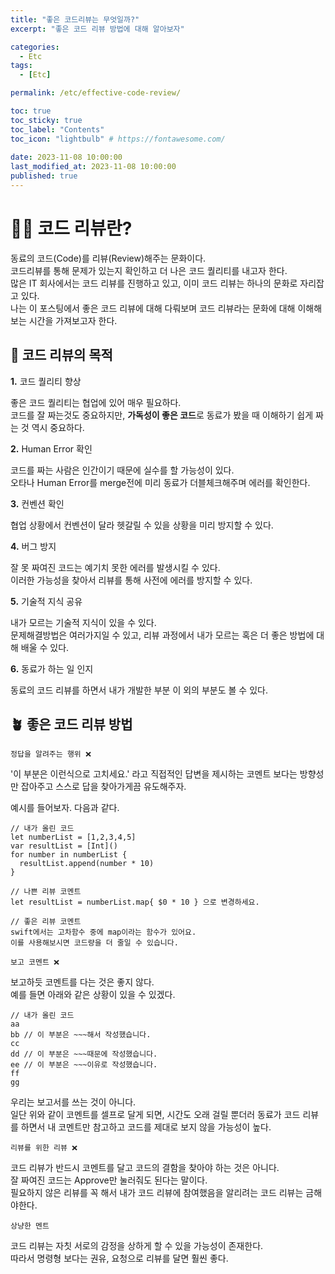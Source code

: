 ```yaml
---
title: "좋은 코드리뷰는 무엇일까?"
excerpt: "좋은 코드 리뷰 방법에 대해 알아보자"

categories:
  - Etc
tags:
  - [Etc]

permalink: /etc/effective-code-review/

toc: true
toc_sticky: true
toc_label: "Contents"
toc_icon: "lightbulb" # https://fontawesome.com/
 
date: 2023-11-08 10:00:00
last_modified_at: 2023-11-08 10:00:00
published: true
---  
```


# 🧑‍💻 코드 리뷰란? 

동료의 코드(Code)를 리뷰(Review)해주는 문화이다.  
코드리뷰를 통해 문제가 있는지 확인하고 더 나은 코드 퀄리티를 내고자 한다.  
많은 IT 회사에서는 코드 리뷰를 진행하고 있고, 이미 코드 리뷰는 하나의 문화로 자리잡고 있다.  
나는 이 포스팅에서 좋은 코드 리뷰에 대해 다뤄보며 코드 리뷰라는 문화에 대해 이해해보는 시간을 가져보고자 한다.  

## 🤖 코드 리뷰의 목적

**1.** 코드 퀄리티 향상  

좋은 코드 퀄리티는 협업에 있어 매우 필요하다.  
코드를 잘 짜는것도 중요하지만, **가독성이 좋은 코드**로 동료가 봤을 때 이해하기 쉽게 짜는 것 역시 중요하다.  

**2.** Human Error 확인  

코드를 짜는 사람은 인간이기 때문에 실수를 할 가능성이 있다.  
오타나 Human Error를 merge전에 미리 동료가 더블체크해주며 에러를 확인한다.   

**3.** 컨벤션 확인  

협업 상황에서 컨벤션이 달라 헷갈릴 수 있을 상황을 미리 방지할 수 있다.  

**4.** 버그 방지  

잘 못 짜여진 코드는 예기치 못한 에러를 발생시킬 수 있다.  
이러한 가능성을 찾아서 리뷰를 통해 사전에 에러를 방지할 수 있다.  

**5.** 기술적 지식 공유  

내가 모르는 기술적 지식이 있을 수 있다.  
문제해결방법은 여러가지일 수 있고, 리뷰 과정에서 내가 모르는 혹은 더 좋은 방법에 대해 배울 수 있다.   

**6.** 동료가 하는 일 인지  

동료의 코드 리뷰를 하면서 내가 개발한 부분 이 외의 부분도 볼 수 있다.  

## 🪴 좋은 코드 리뷰 방법  

`정답을 알려주는 행위 ❌`  

'이 부분은 이런식으로 고치세요.' 라고 직접적인 답변을 제시하는 코멘트 보다는 방향성만 잡아주고 스스로 답을 찾아가게끔 유도해주자.  

예시를 들어보자. 다음과 같다.  

```  
// 내가 올린 코드
let numberList = [1,2,3,4,5]  
var resultList = [Int]()  
for number in numberList {
  resultList.append(number * 10)
}
```  

```
// 나쁜 리뷰 코멘트  
let resultList = numberList.map{ $0 * 10 } 으로 변경하세요.  

// 좋은 리뷰 코멘트  
swift에서는 고차함수 중에 map이라는 함수가 있어요.  
이를 사용해보시면 코드량을 더 줄일 수 있습니다.  
```  

`보고 코멘트 ❌`  

보고하듯 코멘트를 다는 것은 좋지 않다.  
예를 들면 아래와 같은 상황이 있을 수 있겠다.  

```
// 내가 올린 코드  
aa
bb // 이 부분은 ~~~해서 작성했습니다.  
cc
dd // 이 부분은 ~~~때문에 작성했습니다.  
ee // 이 부분은 ~~~이유로 작성했습니다.  
ff
gg
```  

우리는 보고서를 쓰는 것이 아니다.  
일단 위와 같이 코멘트를 셀프로 달게 되면, 시간도 오래 걸릴 뿐더러 동료가 코드 리뷰를 하면서 내 코멘트만 참고하고 코드를 제대로 보지 않을 가능성이 높다.  

`리뷰를 위한 리뷰 ❌`  

코드 리뷰가 반드시 코멘트를 달고 코드의 결함을 찾아야 하는 것은 아니다.  
잘 짜여진 코드는 Approve만 눌러줘도 된다는 말이다.  
필요하지 않은 리뷰를 꼭 해서 내가 코드 리뷰에 참여했음을 알리려는 코드 리뷰는 금해야한다.  

`상냥한 멘트`   

코드 리뷰는 자칫 서로의 감정을 상하게 할 수 있을 가능성이 존재한다.  
따라서 명령형 보다는 권유, 요청으로 리뷰를 달면 훨씬 좋다.  